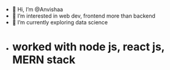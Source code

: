 - 👋 Hi, I’m @Anvishaa
- 👀 I’m interested in web dev, frontend more than backend 
- 🌱 I’m currently exploring data science
- # worked with node js, react js, MERN stack


<!---
Anvishaa/Anvishaa is a ✨ special ✨ repository because its `README.md` (this file) appears on your GitHub profile.
You can click the Preview link to take a look at your changes.
--->

